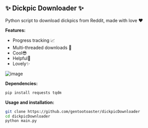 ## ✨ Dickpic Downloader ✨
Python script to download dickpics from Reddit, made with love ❤

**Features:**
- Progress tracking 📈
- Multi-threaded downloads 🚀
- Cool😎
- Helpful💖
- Lovely✨

![image](https://github.com/user-attachments/assets/cd37837c-2618-43bf-9539-97465ca10966)

**Dependencies:**
```bash
pip install requests tqdm
```

**Usage and installation:**
```bash
git clone https://github.com/gentootoaster/dickpicDownloader
cd dickpicDownloader
python main.py
```
